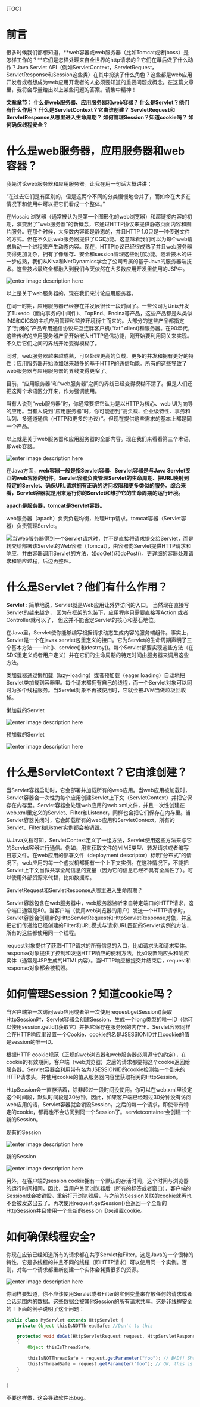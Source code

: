 [TOC]

# 前言

很多时候我们都想知道，**web容器或web服务器（比如Tomcat或者jboss）是怎样工作的？**它们是怎样处理来自全世界的http请求的？它们在幕后做了什么动作？Java Servlet API（例如ServletContext，ServletRequest，ServletResponse和Session这些类）在其中扮演了什么角色？这些都是web应用开发者或者想成为web应用开发者的人必须要知道的重要问题或概念。在这篇文章里，我将会尽量给出以上某些问题的答案。请集中精神！

**文章章节： 什么是web服务器、应用服务器和web容器？ 什么是Servlet？他们有什么作用？ 什么是ServletContext？它由谁创建？ ServletRequest和ServletResponse从哪里进入生命周期？ 如何管理Session？知道cookie吗？ 如何确保线程安全？**

# 什么是web服务器，应用服务器和web容器？

我先讨论web服务器和应用服务器。让我在用一句话大概讲讲：

“在过去它们是有区别的，但是这两个不同的分类慢慢地合并了，而如今在大多在情况下和使用中可以把它们看成一个整体。”

在Mosaic 浏览器（通常被认为是第一个图形化的web浏览器）和超链接内容的初期，演变出了“web服务器”的新概念，它通过HTTP协议来提供静态页面内容和图片服务。在那个时候，大多数内容都是静态的，并且HTTP 1.0只是一种传送文件的方式。但在不久后web服务器提供了CGI功能。这意味着我们可以为每个web请求启动一个进程来产生动态内容。现在，HTTP协议已经很成熟了并且web服务器变得更加复杂，拥有了像缓存、安全和session管理这些附加功能。随着技术的进一步成熟，我们从Kiva和NetDynamics学会了公司专属的基于Java的服务器端技术。这些技术最终全都融入到我们今天依然在大多数应用开发里使用的JSP中。

![enter image description here](https://ws4.sinaimg.cn/large/006tNc79ly1g057e5wkmdg30go0bm0t6.gif)

以上是关于web服务器的。现在我们来讨论应用服务器。

在同一时期，应用服务器已经存在并发展很长一段时间了。一些公司为Unix开发了Tuxedo（面向事务的中间件）、TopEnd、Encina等产品，这些产品都是从类似IMS和CICS的主机应用管理和监控环境衍生而来的。大部分的这些产品都指定了“封闭的”产品专用通信协议来互连胖客户机(“fat” client)和服务器。在90年代，这些传统的应用服务器产品开始嵌入HTTP通信功能，刚开始要利用网关来实现。不久后它们之间的界线开始变得模糊了。

同时，web服务器越来越成熟，可以处理更高的负载、更多的并发和拥有更好的特性；应用服务器开始添加越来越多的基于HTTP的通信功能。所有的这些导致了web服务器与应用服务器的界线变得更窄了。

目前，“应用服务器”和“web服务器”之间的界线已经变得模糊不清了。但是人们还把这两个术语区分开来，作为强调使用。

当有人说到“web服务器”时，你通常要把它认为是以HTTP为核心、web UI为向导的应用。当有人说到“应用服务器”时，你可能想到“高负载、企业级特性、事务和队列、多通道通信（HTTP和更多的协议）”。但现在提供这些需求的基本上都是同一个产品。

以上就是关于web服务器和应用服务器的全部内容。现在我们来看看第三个术语，即web容器。

![enter image description here](https://ws1.sinaimg.cn/large/006tNc79ly1g057gc8u2aj30ev05vq2y.jpg)

在Java方面，**web容器一般是指Servlet容器**。**Servlet容器是与Java Servlet交互的web容器的组件。Servlet容器负责管理Servlet的生命周期、把URL映射到特定的Servlet、确保URL请求拥有正确的访问权限和更多类似的服务。综合来看，Servlet容器就是用来运行你的Servlet和维护它的生命周期的运行环境。**

**apach是服务器，tomcat是Servlet容器。**

web服务器（apach）负责负载均衡，处理Http请求。tomcat容器（Servlet容器）负责管理Servlet。

![](https://ws1.sinaimg.cn/large/006tKfTcly1g074zyebudj30w80f274w.jpg)当Web服务器得到一个Servlet请求时，并不是直接将请求提交给Servlet，而是转交给部署该Servlet的Web容器（Tomcat），由容器向Servlet提供HTTP请求和响应，并由容器调用Servlet的方法，如doGet()和doPost()。更详细的容器处理请求和响应过程，后边再整理。



# 什么是Servlet？他们有什么作用？

**Servlet** :   简单地说，Servlet就是Web应用让外界访问的入口。 当然现在直接写Servlet的越来越少， 因为在框架的包装下，应用程序只需要直接写Action 或者 Controller就可以了， 但这并不能否定Servlet的核心和基石地位。

在Java里，Servlet使你能够编写根据请求动态生成内容的服务端组件。事实上，Servlet是一个在javax.servlet包里定义的接口。它为Servlet的生命周期声明了三个基本方法——init()、service()和destroy()。每个Servlet都要实现这些方法（在SDK里定义或者用户定义）并在它们的生命周期的特定时间由服务器来调用这些方法。

类加载器通过懒加载（lazy-loading）或者预加载（eager loading）自动地把Servlet类加载到容器里。每个请求都拥有自己的线程，而一个Servlet对象可以同时为多个线程服务。当Servlet对象不再被使用时，它就会被JVM当做垃圾回收掉。

懒加载的Servlet

![enter image description here](https://ws1.sinaimg.cn/large/006tNc79ly1g057o0ya61j308e08idfu.jpg)

预加载的Servlet

![enter image description here](https://ws3.sinaimg.cn/large/006tNc79ly1g057o38a8hj308f08imxh.jpg)

# 什么是ServletContext？它由谁创建？

当Servlet容器启动时，它会部署并加载所有的web应用。当web应用被加载时，Servlet容器会一次性为每个应用创建Servlet上下文（ServletContext）并把它保存在内存里。Servlet容器会处理web应用的web.xml文件，并且一次性创建在web.xml里定义的Servlet、Filter和Listener，同样也会把它们保存在内存里。当Servlet容器关闭时，它会卸载所有的web应用和ServletContext，所有的Servlet、Filter和Listner实例都会被销毁。

从Java文档可知，ServletContext定义了一组方法，Servlet使用这些方法来与它的Servlet容器进行通信。例如，用来获取文件的MIME类型、转发请求或者编写日志文件。在web应用的部署文件（deployment descriptor）标明“分布式”的情况下，web应用的每一个虚拟机都拥有一个上下文实例。在这种情况下，不能把Servlet上下文当做共享全局信息的变量（因为它的信息已经不具有全局性了）。可以使用外部资源来代替，比如数据库。

ServletRequest和ServletResponse从哪里进入生命周期？

Servlet容器包含在web服务器中，web服务器监听来自特定端口的HTTP请求，这个端口通常是80。当客户端（使用web浏览器的用户）发送一个HTTP请求时，Servlet容器会创建新的HttpServletRequest和HttpServletResponse对象，并且把它们传递给已经创建的Filter和URL模式与请求URL匹配的Servlet实例的方法，所有的这些都使用同一个线程。

request对象提供了获取HTTP请求的所有信息的入口，比如请求头和请求实体。response对象提供了控制和发送HTTP响应的便利方法，比如设置响应头和响应实体（通常是JSP生成的HTML内容）。当HTTP响应被提交并结束后，request和response对象都会被销毁。

# 如何管理Session？知道cookie吗？

当客户端第一次访问web应用或者第一次使用request.getSession()获取HttpSession时，Servlet容器会创建Session，生成一个long类型的唯一ID（你可以使用session.getId()获取它）并把它保存在服务器的内存里。Servlet容器同样会在HTTP响应里设置一个Cookie，cookie的名是JSESSIONID并且cookie的值是session的唯一ID。

根据HTTP cookie规范（正规的web浏览器和web服务器必须遵守的约定），在cookie的有效期间，客户端（web浏览器）之后的请求都要把这个cookie返回给服务器。Servlet容器会利用带有名为JSESSIONID的cookie检测每一个到来的HTTP请求头，并使用cookie的值从服务器内容里获取相关的HttpSession。

HttpSession会一直存活着，除非超过一段时间没使用。你可以在web.xml里设定这个时间段，默认时间段是30分钟。因此，如果客户端已经超过30分钟没有访问web应用的话，Servlet容器就会销毁Session。之后的每一个请求，即使带有特定的cookie，都再也不会访问到同一个Session了。servletcontainer会创建一个新的Session。

现有的Session

![enter image description here](https://ws3.sinaimg.cn/large/006tKfTcly1g05tgig1jdj308e08jq3r.jpg)

新的Session

![enter image description here](https://ws2.sinaimg.cn/large/006tKfTcly1g05th4z82ej30gu08k40f.jpg)

另外，在客户端的session cookie拥有一个默认的存活时间，这个时间与浏览器的运行时间相同。因此，当用户关闭浏览器后（所有的标签或者窗口），客户端的Session就会被销毁。重新打开浏览器后，与之前的Session关联的cookie就再也不会被发送出去了。再次使用request.getSession()会返回一个全新的HttpSession并且使用一个全新的session ID来设置cookie。

# 如何确保线程安全?

你现在应该已经知道所有的请求都在共享Servlet和Filter。这是Java的一个很棒的特性，它是多线程的并且不同的线程（即HTTP请求）可以使用同一个实例。否则，对每一个请求都重新创建一个实体会耗费很多的资源。

![enter image description here](http://ww1.sinaimg.cn/mw690/b254dc71gw1ep5904rzzvj208f08hwf3.jpg)

你同样要知道，你不应该使用Servlet或者Filter的实例变量来存放任何的请求或者会话范围内的数据。这些数据会被其他Session的所有请求共享。这是非线程安全的！下面的例子说明了这个问题：

```java
public class MyServlet extends HttpServlet { 
    private Object thisIsNOTThreadSafe; //Don't to this

    protected void doGet(HttpServletRequest request, HttpServletResponse response) throws ServletException, IOException
    {
        Object thisIsThreadSafe;

        thisIsNOTThreadSafe = request.getParameter("foo"); // BAD!! Shared among all requests!
        thisIsThreadSafe = request.getParameter("foo"); // OK, this is thread safe.
    }


}
```

不要这样做，这会导致软件出bug。
